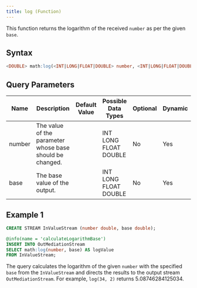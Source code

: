 ```yaml
---
title: log (Function)
---
```


This function returns the logarithm of the received `number` as per the given `base`.

## Syntax

```sql
<DOUBLE> math:log(<INT|LONG|FLOAT|DOUBLE> number, <INT|LONG|FLOAT|DOUBLE> base)
```

## Query Parameters

| Name   | Description | Default Value | Possible Data Types   | Optional | Dynamic |
|--------|-------------|---------------|-----------------------|----------|---------|
| number | The value of the parameter whose base should be changed. |               | INT LONG FLOAT DOUBLE | No       | Yes     |
| base   | The base value of the output.                             |               | INT LONG FLOAT DOUBLE | No       | Yes     |

## Example 1

```sql
CREATE STREAM InValueStream (number double, base double);

@info(name = 'calculateLogarithmBase')
INSERT INTO OutMediationStream
SELECT math:log(number, base) AS logValue
FROM InValueStream;
```

The query calculates the logarithm of the given `number` with the specified `base` from the `InValueStream` and directs the results to the output stream `OutMediationStream`. For example, `log(34, 2)` returns 5.08746284125034.
